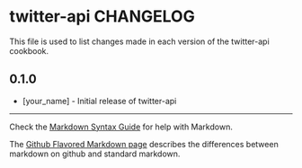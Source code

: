 twitter-api CHANGELOG
=====================

This file is used to list changes made in each version of the twitter-api cookbook.

0.1.0
-----
- [your_name] - Initial release of twitter-api

- - -
Check the [Markdown Syntax Guide](http://daringfireball.net/projects/markdown/syntax) for help with Markdown.

The [Github Flavored Markdown page](http://github.github.com/github-flavored-markdown/) describes the differences between markdown on github and standard markdown.
